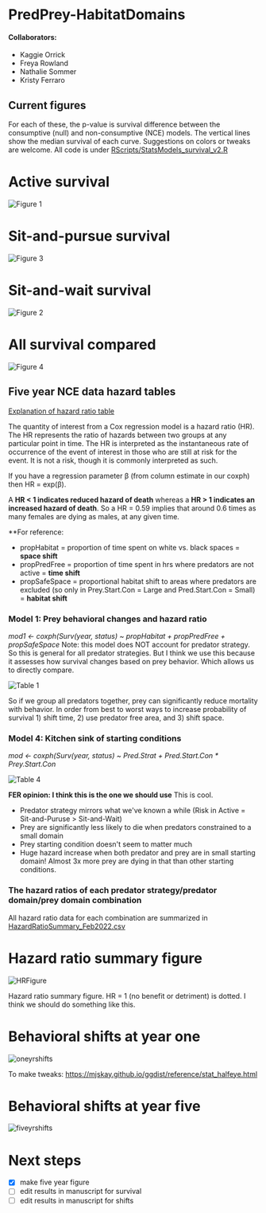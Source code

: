 # PredPrey-HabitatDomains

#### Collaborators:
- Kaggie Orrick
- Freya Rowland
- Nathalie Sommer
- Kristy Ferraro

## Current figures

For each of these, the p-value is survival difference between the consumptive (null) and non-consumptive (NCE) models. The vertical lines show the median survival of each curve. Suggestions on colors or tweaks are welcome. All code is under [RScripts/StatsModels_survival_v2.R](RScripts/StatsModels_survival_v2.R)

# Active survival
![Figure 1](Output_Figures/ActivePredSurv.png)

# Sit-and-pursue survival
![Figure 3](Output_Figures/SPPredSurv.png)

# Sit-and-wait survival
![Figure 2](Output_Figures/SWPredSurv.png)

# All survival compared
![Figure 4](Output_Figures/AllSurvival.png)

## Five year NCE data hazard tables

[Explanation of hazard ratio table](<https://www.emilyzabor.com/tutorials/survival_analysis_in_r_tutorial.html#Estimating_survival_curves_with_the_Kaplan-Meier_method>)

The quantity of interest from a Cox regression model is a hazard ratio (HR). The HR represents the ratio of hazards between two groups at any particular point in time.
The HR is interpreted as the instantaneous rate of occurrence of the event of interest in those who are still at risk for the event. It is not a risk, though it is commonly interpreted as such.

If you have a regression parameter β (from column estimate in our coxph) then HR = exp(β).

A **HR < 1 indicates reduced hazard of death** whereas a **HR > 1 indicates an increased hazard of death**.
So a HR = 0.59 implies that around 0.6 times as many females are dying as males, at any given time.

**For reference:
- propHabitat = proportion of time spent on white vs. black spaces = **space shift**
- propPredFree = proportion of time spent in hrs where predators are not active = **time shift**
- propSafeSpace = proportional habitat shift to areas where predators are excluded (so only in Prey.Start.Con = Large and Pred.Start.Con = Small) = **habitat shift**

### Model 1: Prey behavioral changes and hazard ratio

*mod1 <- coxph(Surv(year, status) ~ propHabitat + propPredFree + propSafeSpace* 
Note: this model does NOT account for predator strategy. So this is general for all predator strategies. But I think we use this because it assesses how survival changes based on prey behavior. Which allows us to directly compare.

![Table 1](Output_Figures/FiveYrNCEHazardTable.png)

So if we group all predators together, prey can significantly reduce mortality with behavior. In order from best to worst ways to increase probability of survival 1) shift time, 2) use predator free area, and 3) shift space. 


### Model 4: Kitchen sink of starting conditions
*mod <- coxph(Surv(year, status) ~ Pred.Strat + Pred.Start.Con * Prey.Start.Con*

![Table 4](Output_Figures/FiveYrNCEHazardTable_KitchSink2.png)

**FER opinion: I think this is the one we should use**
This is cool. 

- Predator strategy mirrors what we've known a while (Risk in Active = Sit-and-Puruse > Sit-and-Wait)
- Prey are significantly less likely to die when predators constrained to a small domain
- Prey starting condition doesn't seem to matter much
- Huge hazard increase when both predator and prey are in small starting domain! Almost 3x more prey are dying in that than other starting conditions.

### The hazard ratios of each predator strategy/predator domain/prey domain combination

All hazard ratio data for each combination are summarized in [HazardRatioSummary_Feb2022.csv](Data/HazardRatioSummary_Feb2022.png)

# Hazard ratio summary figure
![HRFigure](Output_Figures/HazardRatiosPlot.png)

Hazard ratio summary figure. HR = 1 (no benefit or detriment) is dotted. I think we should do something like this.

# Behavioral shifts at year one
![oneyrshifts](Output_Figures/OneYrShifts.png)

To make tweaks: https://mjskay.github.io/ggdist/reference/stat_halfeye.html

# Behavioral shifts at year five
![fiveyrshifts](Output_Figures/FiveYrShifts.png)


# Next steps
- [x] make five year figure
- [ ] edit results in manuscript for survival
- [ ] edit results in manuscript for shifts
